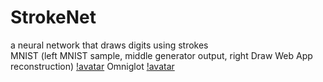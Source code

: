 # StrokeNet  
a neural network that draws digits using strokes  
MNIST (left MNIST sample, middle generator output, right Draw Web App reconstruction)
[!avatar](https://github.com/vexilligera/strokenet/blob/master/figures/mnist_result.png?raw=true)
Omniglot
[!avatar](https://github.com/vexilligera/strokenet/blob/master/figures/omniglot_result.png?raw=true)
